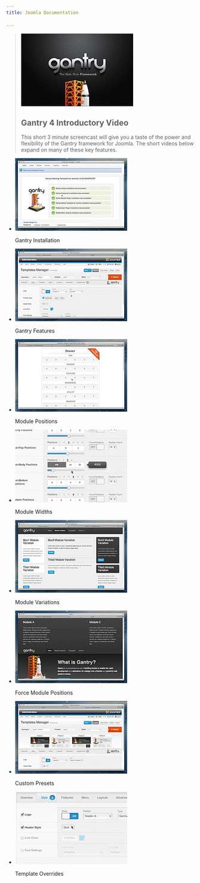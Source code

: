 ```yaml
---
title: Joomla Documentation

---
```


> [![](assets/g4-promo.jpg)](http://youtu.be/AKqppYSttEE)
>
> ## Gantry 4 Introductory Video ##
> This short 3 minute screencast will give you a taste of the power and flexibility of the Gantry framework for Joomla. The short videos below expand on many of these key features.

* [![](assets/g4-install.jpg)](http://youtu.be/KOOuBQpSZDM)

  Gantry Installation

* [![](assets/g4-features.jpg)](http://youtu.be/CiSkV5QVyhY)

  Gantry Features


* [![](assets/g4-module-positions.jpg)](http://youtu.be/snZSUSWMnpM)

  Module Positions


* [![](assets/g4-module-widths.jpg)](http://youtu.be/5sGujOho7cM)

  Module Widths


* [![](assets/g4-module-variations.jpg)](http://youtu.be/fp1sjhE3vZA)

  Module Variations


* [![](assets/g4-forcepos.jpg)](http://youtu.be/Lfl4nQnduvo)

  Force Module Positions


* [![](assets/g4-presets.jpg)](http://youtu.be/n6FsulE58lU)

  Custom Presets


* [![](assets/g4-overrides.jpg)](http://youtu.be/xG1TJUM4SQ8)

  Template Overrides
